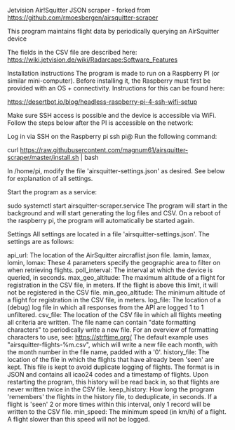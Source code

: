 Jetvision Air!Squitter JSON scraper - forked from https://github.com/rmoesbergen/airsquitter-scraper

This program maintains flight data by periodically querying an AirSquitter device

The fields in the CSV file are described here: https://wiki.jetvision.de/wiki/Radarcape:Software_Features

Installation instructions
The program is made to run on a Raspberry PI (or similar mini-computer). Before installing it, the Raspberry must first be provided with an OS + connectivity. Instructions for this can be found here:

https://desertbot.io/blog/headless-raspberry-pi-4-ssh-wifi-setup

Make sure SSH access is possible and the device is accessible via WiFi. Follow the steps below after the PI is accessible on the network:

Log in via SSH on the Raspberry pi
ssh pi@<ip adres pi>
Run the following command: 

curl https://raw.githubusercontent.com/magnum61/airsquitter-scraper/master/install.sh | bash

In /home/pi, modify the file 'airsquitter-settings.json' as desired. See below for explanation of all settings.

Start the program as a service:

sudo systemctl start airsquitter-scraper.service
The program will start in the background and will start generating the log files and CSV. On a reboot of the raspberry pi, the program will automatically be started again.

Settings
All settings are located in a file 'airsquitter-settings.json'. The settings are as follows:

api_url: The location of the AirSquitter aircraflist.json file.
  lamin, lamax, lomin, lomax: These 4 parameters specify the geographic area to filter on when retrieving flights.
  poll_interval: The interval at which the device is queried, in seconds.
  max_geo_altitude: The maximum altitude of a flight for registration in the CSV file, in meters. If the flight is above this limit, it will not be registered in the CSV file.
min_geo_altitude: The minimum altitude of a flight for registration in the CSV file, in meters.
log_file: The location of a (debug) log file in which all responses from the API are logged 1 to 1 unfiltered.
csv_file: The location of the CSV file in which all flights meeting all criteria are written. The file name can contain "date formatting characters" to periodically write a new file. For an overview of formatting characters to use, see: https://strftime.org/ The default example uses "airsquitter-flights-%m.csv", which will write a new file each month, with the month number in the file name, padded with a '0'.
history_file: The location of the file in which the flights that have already been 'seen' are kept. This file is kept to avoid duplicate logging of flights. The format is in JSON and contains all icao24 codes and a timestamp of flights. Upon restarting the program, this history will be read back in, so that flights are never written twice in the CSV file.
keep_history: How long the program 'remembers' the flights in the history file, to deduplicate, in seconds. If a flight is 'seen' 2 or more times within this interval, only 1 record will be written to the CSV file.
min_speed: The minimum speed (in km/h) of a flight. A flight slower than this speed will not be logged.

